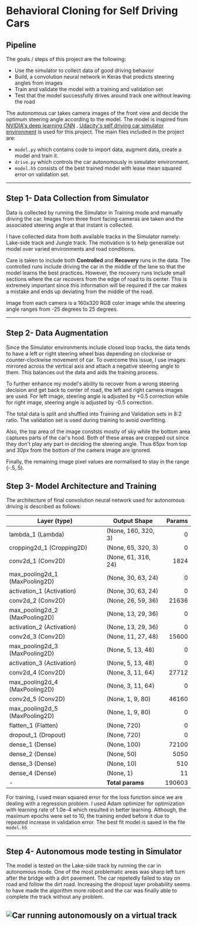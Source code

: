 # Behavioral Cloning for Self Driving Cars 

[//]: # (Image References)

[image1]: ./Readme_images/autonomous.gif "Autonomous Driving"


##  Pipeline

The goals / steps of this project are the following:
* Use the simulator to collect data of good driving behavior
* Build, a convolution neural network in Keras that predicts steering angles from images
* Train and validate the model with a training and validation set
* Test that the model successfully drives around track one without leaving the road

The autonomous car takes camera images of the front view and decide the optimum steering angle according to the model. The model is inspired from [NVIDIA's deep learning CNN](https://devblogs.nvidia.com/deep-learning-self-driving-cars/) . [Udacity's self driving car simulator environment](https://github.com/udacity/self-driving-car-sim) is used for this project. The main files included in the project are:
* `model.py` which contains code to import data, augment data, create a model and train it.
* `drive.py` which controls the car autonomously in simulator environment.
* `model.h5` consists of the best trained model with lease mean squared error on validation set.
---

## Step 1- Data Collection from Simulator

Data is collected by running the Simulator in Training mode and manually driving the car. Images from three front facing cameras are taken and the associated steering angle at that instant is collected. 

I have collected data from both available tracks in the Simulator namely: Lake-side track and Jungle track. The motivation is to help generalize out model over varied environments and road conditions. 

Care is taken to include both **Controlled** and **Recovery** runs in the data. The controlled runs include driving the car in the middle of the lane so that the model learns the best practices. However, the recovery runs include small sections where the car recovers from the edge of road to its center. This is extremely important since this information will be required if the car makes a mistake and ends up deviating from the middle of the road. 

Image from each camera is a 160x320 RGB color image while the steering angle ranges from -25 degrees to 25 degrees.

---

## Step 2- Data Augmentation

Since the Simulator environments include closed loop tracks, the data tends to have a left or right steering wheel bias depending on clockwise or counter-clockwise movement of car. To overcome this issue, I use images mirrored across the vertical axis and attach a negative steering angle to them. This balances out the data and aids the training process.

To further enhance my model's ability to recover from a wrong steering decision and get back to center of road, the left and right camera images are used. For left image, steering angle is adjusted by +0.5 correction while for right image, steering angle is adjusted by -0.5 correction. 

The total data is split and shuffled into Training and Validation sets in 8:2 ratio. The validation set is used during training to avoid overfitting.

Also, the top area of the image conststs mostly of sky while the bottom area captures parts of the car's hood. Both of these areas are cropped out since they don't play any part in deciding the steering angle. Thus 65px from top and 30px from the bottom of the camera image are ignored.

Finally, the remaining image pixel values are normalised to stay in the range (-.5,.5).

## Step 3- Model Architecture and Training

The architecture of final convolution neural network used for autonomous driving is described as follows:

| Layer (type)                   |Output Shape       |Params  |
|--------------------------------|-------------------|-------:|
|lambda_1 (Lambda)               |(None, 160, 320, 3)|0       |
|cropping2d_1 (Cropping2D)       |(None, 65, 320, 3) |0       |
|conv2d_1 (Conv2D)               |(None, 61, 316, 24)|1824    |
|max_pooling2d_1 (MaxPooling2D)  |(None, 30, 63, 24) |0       |
|activation_1 (Activation)       |(None, 30, 63, 24) |0       |
|conv2d_2 (Conv2D)               |(None, 26, 59, 36) |21636   |
|max_pooling2d_2 (MaxPooling2D)  |(None, 13, 29, 36) |0       |
|activation_2 (Activation)       |(None, 13, 29, 36) |0       |
|conv2d_3 (Conv2D)               |(None, 11, 27, 48) |15600   |
|max_pooling2d_3 (MaxPooling2D)  |(None, 5, 13, 48)  |0       |
|activation_3 (Activation)       |(None, 5, 13, 48)  |0       |
|conv2d_4 (Conv2D)               |(None, 3, 11, 64)  |27712   |
|max_pooling2d_4 (MaxPooling2D)  |(None, 3, 11, 64)  |0       |
|conv2d_5 (Conv2D)               |(None, 1, 9, 80)   |46160   |
|max_pooling2d_5 (MaxPooling2D)  |(None, 1, 9, 80)   |0       |
|flatten_1 (Flatten)             |(None, 720)        |0       |
|dropout_1 (Dropout)             |(None, 720)        |0       |
|dense_1 (Dense)                 |(None, 100)        |72100   |
|dense_2 (Dense)                 |(None, 50)         |5050    |
|dense_3 (Dense)                 |(None, 10)         |510     |
|dense_4 (Dense)                 |(None, 1)          |11      |
|-                               |**Total params**   |190603  |

For training, I used mean squared error for the loss function since we are dealing with a regression problem. I used Adam optimizer for optimization with learning rate of 1.0e-4 which resulted in better learning. Although, the maximum epochs were set to 10, the training ended before it due to repeated increase in validation error. The best fit model is saved in the file `model.h5`

---

## Step 4- Autonomous mode testing in Simulator

The model is tested on the Lake-side track by running the car in autonomous mode. One of the most problematic areas was sharp left turn after the bridge with a dirt pavement. The car repetedly failed to stay on road and follow the dirt road. Increasing the dropout layer probability seems to have made the algorithm more robost and the car was finally able to complete the track without any problem.

![Car running autonomously on a virtual track][image1]
---
